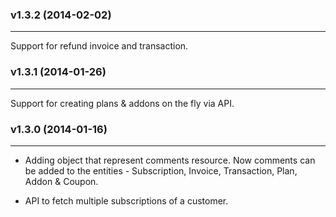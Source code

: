 ### v1.3.2  (2014-02-02) 
* * *    
Support for refund invoice and transaction.

### v1.3.1  (2014-01-26) 
* * *    
Support for creating plans & addons on the fly via API.

### v1.3.0  (2014-01-16)  
* * *    
* Adding object that represent comments resource. Now comments can be added to the entities - Subscription, Invoice, Transaction, Plan, Addon & Coupon. 

* API to fetch multiple subscriptions of a customer.

